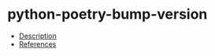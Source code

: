 # python-poetry-bump-version

- [Description](https://github.com/bakdata/ci-templates/tree/feat/doc/docs/descriptions/actions/python-poetry-bump-version)
- [References](https://github.com/bakdata/ci-templates/tree/feat/doc/docs/references/actions/python-poetry-bump-version)
